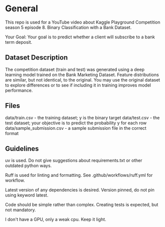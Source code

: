 # General
This repo is used for a YouTube video about Kaggle Playground Competition season 5 episode 8. Binary Classification with a Bank Dataset.

Your Goal: Your goal is to predict whether a client will subscribe to a bank term deposit.

## Dataset Description
The competition dataset (train and test) was generated using a deep learning model
trained on the Bank Marketing Dataset. Feature distributions are similar, but not
identical, to the original. You may use the original dataset to explore differences
or to see if including it in training improves model performance.

## Files
data/train.csv - the training dataset; y is the binary target
data/test.csv - the test dataset; your objective is to predict the probability y for each row
data/sample_submission.csv - a sample submission file in the correct format

## Guidelines
uv is used. Do not give suggestions about requirements.txt or other outdated python ways.

Ruff is used for linting and formatting. See .github/workflows/ruff.yml for workflow.

Latest version of any dependencies is desired. Version pinned, do not pin using keyword latest.

Code should be simple rather than complex. Creating tests is expected, but not mandatory.

I don't have a GPU, only a weak cpu. Keep it light.
